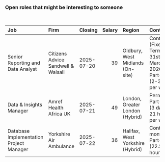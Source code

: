 
<!-- README.md is generated from README.Rmd. Please edit that file -->

### Open roles that might be interesting to someone

<br/>

<table>
<thead>
<tr>
<th style="text-align:left;">
Job
</th>
<th style="text-align:left;">
Firm
</th>
<th style="text-align:left;">
Closing
</th>
<th style="text-align:right;">
Salary
</th>
<th style="text-align:left;">
Region
</th>
<th style="text-align:left;">
Contract
</th>
</tr>
</thead>
<tbody>
<tr>
<td style="text-align:left;">
Senior Reporting and Data Analyst
</td>
<td style="text-align:left;">
Citizens Advice Sandwell & Walsall
</td>
<td style="text-align:left;">
2025-07-20
</td>
<td style="text-align:right;">
39
</td>
<td style="text-align:left;">
Oldbury, West Midlands (On-site)
</td>
<td style="text-align:left;">
Contract (Fixed Term until 31st March 2026), Part-time (2-3 days per
week)
</td>
</tr>
<tr>
<td style="text-align:left;">
Data & Insights Manager
</td>
<td style="text-align:left;">
Amref Health Africa UK
</td>
<td style="text-align:left;">
2025-07-21
</td>
<td style="text-align:right;">
49
</td>
<td style="text-align:left;">
London, Greater London (Hybrid)
</td>
<td style="text-align:left;">
Permanent, Part-time (3 days / 21 hours per week)
</td>
</tr>
<tr>
<td style="text-align:left;">
Database Implementation Project Manager
</td>
<td style="text-align:left;">
Yorkshire Air Ambulance
</td>
<td style="text-align:left;">
2025-07-22
</td>
<td style="text-align:right;">
36
</td>
<td style="text-align:left;">
Halifax, West Yorkshire (Hybrid)
</td>
<td style="text-align:left;">
Contract (9 months), Part-time (22.5 hours)
</td>
</tr>
</tbody>
</table>

